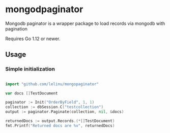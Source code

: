 # mongodpaginator

Mongodb paginator is a wrapper package to load records via mongodb with pagination

Requires Go 1.12 or newer.

## Usage

### Simple initialization

```go

import "github.com/lelinu/mongopaginator"

var docs []TestDocument

paginator := Init("OrderByField", 1, 1)
collection := dbSession.C("testcollection")
output := paginator.Paginate(collection, nil, &docs)

returnedDocs := output.Records.(*[]TestDocument)
fmt.Printf("Returned docs are %v", returnedDocs)
```
